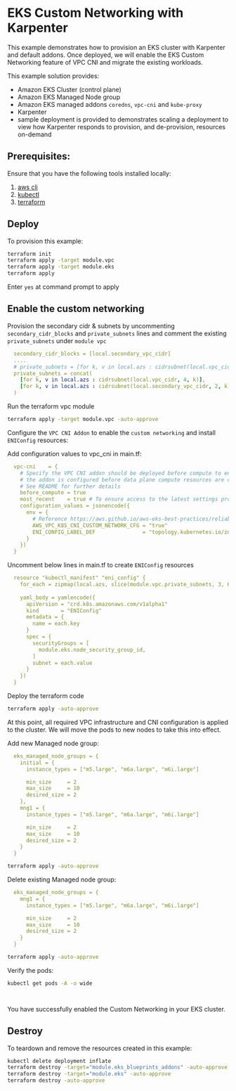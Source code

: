 # EKS Custom Networking with Karpenter

This example demonstrates how to provision an EKS cluster with Karpenter and default addons. Once deployed, we will enable the EKS Custom Networking feature of VPC CNI and migrate the existing workloads.

This example solution provides:

- Amazon EKS Cluster (control plane)
- Amazon EKS Managed Node group 
- Amazon EKS managed addons `coredns`, `vpc-cni` and `kube-proxy`
- Karpenter
- sample deployment is provided to demonstrates scaling a deployment to view how Karpenter responds to provision, and de-provision, resources on-demand

## Prerequisites:

Ensure that you have the following tools installed locally:

1. [aws cli](https://docs.aws.amazon.com/cli/latest/userguide/install-cliv2.html)
2. [kubectl](https://Kubernetes.io/docs/tasks/tools/)
3. [terraform](https://learn.hashicorp.com/tutorials/terraform/install-cli)

## Deploy

To provision this example:

```sh
terraform init
terraform apply -target module.vpc
terraform apply -target module.eks
terraform apply
```

Enter `yes` at command prompt to apply

## Enable the custom networking

Provision the secondary cidr & subnets by uncommenting `secondary_cidr_blocks` and `private_subnets` lines and comment the existing `private_subnets` under `module vpc`

```yaml
  secondary_cidr_blocks = [local.secondary_vpc_cidr]
  ....
  # private_subnets = [for k, v in local.azs : cidrsubnet(local.vpc_cidr, 4, k)]
  private_subnets = concat(
    [for k, v in local.azs : cidrsubnet(local.vpc_cidr, 4, k)],
    [for k, v in local.azs : cidrsubnet(local.secondary_vpc_cidr, 2, k)]
  )
```

Run the terraform vpc module

```sh
terraform apply -target module.vpc -auto-approve
```

Configure the `VPC CNI Addon` to enable the `custom networking` and install `ENIConfig` resources:


Add configuration values to vpc_cni in main.tf:

```yaml
  vpc-cni    = {
    # Specify the VPC CNI addon should be deployed before compute to ensure
    # the addon is configured before data plane compute resources are created
    # See README for further details
    before_compute = true
    most_recent    = true # To ensure access to the latest settings provided
    configuration_values = jsonencode({
      env = {
        # Reference https://aws.github.io/aws-eks-best-practices/reliability/docs/networkmanagement/#cni-custom-networking
        AWS_VPC_K8S_CNI_CUSTOM_NETWORK_CFG = "true"
        ENI_CONFIG_LABEL_DEF               = "topology.kubernetes.io/zone"
      }
    })
  }
```

Uncomment below lines in main.tf to create `ENIConfig` resources
```yaml
  resource "kubectl_manifest" "eni_config" {
    for_each = zipmap(local.azs, slice(module.vpc.private_subnets, 3, 6))
  
    yaml_body = yamlencode({
      apiVersion = "crd.k8s.amazonaws.com/v1alpha1"
      kind       = "ENIConfig"
      metadata = {
        name = each.key
      }
      spec = {
        securityGroups = [
          module.eks.node_security_group_id,
        ]
        subnet = each.value
      }
    })
  }
```

Deploy the terraform code

```sh
terraform apply -auto-approve
```

At this point, all required VPC infrastructure and CNI configuration is applied to the cluster. We will move the pods to new nodes to take this into effect.

Add new Managed node group:

```yaml
  eks_managed_node_groups = {
    initial = {
      instance_types = ["m5.large", "m6a.large", "m6i.large"]

      min_size     = 2
      max_size     = 10
      desired_size = 2
    },
    mng1 = {
      instance_types = ["m5.large", "m6a.large", "m6i.large"]

      min_size     = 2
      max_size     = 10
      desired_size = 2
    }
  }
```

```sh
terraform apply -auto-approve
```

Delete existing Managed node group:

```yaml
  eks_managed_node_groups = {
    mng1 = {
      instance_types = ["m5.large", "m6a.large", "m6i.large"]

      min_size     = 2
      max_size     = 10
      desired_size = 2
    }
  }
```

```sh
terraform apply -auto-approve
```

Verify the pods:

```sh
kubectl get pods -A -o wide
```

```text
  
```

You have successfully enabled the Custom Networking in your EKS cluster.


## Destroy

To teardown and remove the resources created in this example:

```sh
kubectl delete deployment inflate
terraform destroy -target="module.eks_blueprints_addons" -auto-approve
terraform destroy -target="module.eks" -auto-approve
terraform destroy -auto-approve
```
